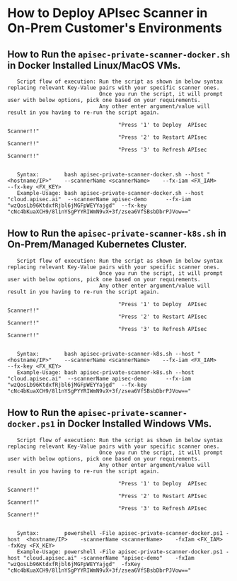 # How to Deploy APIsec Scanner in On-Prem Customer's Environments

##     How to Run the ```apisec-private-scanner-docker.sh``` in Docker Installed Linux/MacOS VMs.   
       Script flow of execution: Run the script as shown in below syntax replacing relevant Key-Value pairs with your specific scanner ones.
                                 Once you run the script, it will prompt user with below options, pick one based on your requirements.
                                 Any other enter argument/value will result in you having to re-run the script again.

                                       "Press '1' to Deploy  APIsec Scanner!!"
                                       "Press '2' to Restart APIsec Scanner!!"
                                       "Press '3' to Refresh APIsec Scanner!!"
                                                          
                             
       Syntax:        bash apisec-private-scanner-docker.sh --host "<hostname/IP>"    --scannerName <scannerName>    --fx-iam <FX_IAM>                            --fx-key <FX_KEY>   
       Example-Usage: bash apisec-private-scanner-docker.sh --host "cloud.apisec.ai"  --scannerName apisec-demo      --fx-iam "wzQosLb96KtdxfRjbl6jMGFpWEYYajgd"  --fx-key "cNc4bKuaXCH9/8l1nYSgPYYRIWmN9vX+3f/zsea6VfSBsbDbrPJVow=="    




##     How to Run the ```apisec-private-scanner-k8s.sh``` in  On-Prem/Managed Kubernetes Cluster.   
       Script flow of execution: Run the script as shown in below syntax replacing relevant Key-Value pairs with your specific scanner ones.
                                 Once you run the script, it will prompt user with below options, pick one based on your requirements.
                                 Any other enter argument/value will result in you having to re-run the script again.

                                       "Press '1' to Deploy  APIsec Scanner!!"
                                       "Press '2' to Restart APIsec Scanner!!"
                                       "Press '3' to Refresh APIsec Scanner!!"
                                                          

       Syntax:        bash apisec-private-scanner-k8s.sh --host "<hostname/IP>"    --scannerName <scannerName>    --fx-iam <FX_IAM>                            --fx-key <FX_KEY>   
       Example-Usage: bash apisec-private-scanner-k8s.sh --host "cloud.apisec.ai"  --scannerName apisec-demo      --fx-iam "wzQosLb96KtdxfRjbl6jMGFpWEYYajgd"  --fx-key "cNc4bKuaXCH9/8l1nYSgPYYRIWmN9vX+3f/zsea6VfSBsbDbrPJVow=="    



##      How to Run the ```apisec-private-scanner-docker.ps1``` in Docker Installed Windows VMs.
       Script flow of execution: Run the script as shown in below syntax replacing relevant Key-Value pairs with your specific scanner ones.
                                 Once you run the script, it will prompt user with below options, pick one based on your requirements.
                                 Any other enter argument/value will result in you having to re-run the script again.

                                       "Press '1' to Deploy  APIsec Scanner!!"
                                       "Press '2' to Restart APIsec Scanner!!"
                                       "Press '3' to Refresh APIsec Scanner!!"
                                                          

       Syntax:        powershell -File apisec-private-scanner-docker.ps1 -host  <hostname/IP>    -scannerName <scannerName>    -fxIam <FX_IAM>                            -fxKey <FX_KEY>   
       Example-Usage: powershell -File apisec-private-scanner-docker.ps1 -host "cloud.apisec.ai" -scannerName "apisec-demo"    -fxIam "wzQosLb96KtdxfRjbl6jMGFpWEYYajgd"  -fxKey "cNc4bKuaXCH9/8l1nYSgPYYRIWmN9vX+3f/zsea6VfSBsbDbrPJVow=="    



